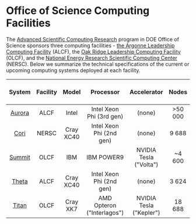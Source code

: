 # Office of Science Computing Facilities

The [Advanced Scientific Computing Research](https://science.energy.gov/ascr/)
program in DOE Office of Science sponsors three computing facilities - [the
Argonne Leadership Computing Facility](https://www.alcf.anl.gov/) (ALCF), the
[Oak Ridge Leadership Computing Facility](https://www.olcf.ornl.gov/) (OLCF),
and the [National Energy Research Scientific Computing
Center](https://www.nersc.gov/) (NERSC). Below we summarize the technical
specifications of the current or upcoming computing systems deployed at each
facility.

| System   | Facility  | Model     | Processor                          | Accelerator             | Nodes   | Perf. Per Node  | Peak Perf. |
|:--------:|:---------:|:---------:|:----------------------------------:|:-----------------------:|:-------:|:---------------:|:----------:|
| [Aurora](http://aurora.alcf.anl.gov/)   | ALCF      | Intel     | Intel Xeon Phi (3rd gen)    | (none)                  | >50 000 | ?               | ?          |
| [Cori](http://www.nersc.gov/users/computational-systems/cori/configuration/)     | NERSC     | Cray XC40 | Intel Xeon Phi (2nd gen) | (none)                  | 9 688   | 2.6 TF          | 30 PF      |
| [Summit](https://www.olcf.ornl.gov/summit/)   | OLCF      | IBM       | IBM POWER9                         | NVIDIA Tesla ("Volta")  | ~4 600  | > 40 TF         | ?          |
| [Theta](http://www.alcf.anl.gov/user-guides/computational-systems#theta-(xc40))    | ALCF      | Cray XC40 | Intel Xeon Phi (2nd gen) | (none)                  | 3 624   | 2.6 TF          | 10 PF      |
| [Titan](https://www.olcf.ornl.gov/computing-resources/titan-cray-xk7/)    | OLCF      | Cray XK7  | AMD Opteron ("Interlagos")         | NVIDIA Tesla ("Kepler") | 18 688  | 1.4 TF          | 27 PF      |
